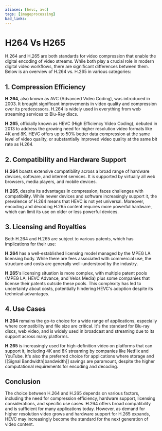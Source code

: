 ```yaml
---
aliases: [hevc, avc]
tags: [imageprocessing]
bad_links:
---
```

# H264 Vs H265

H.264 and H.265 are both standards for video compression that enable the digital encoding of video streams. While both play a crucial role in modern digital video workflows, there are significant differences between them. Below is an overview of H.264 vs. H.265 in various categories:

## 1. Compression Efficiency

**H.264**, also known as AVC (Advanced Video Coding), was introduced in 2003. It brought significant improvements in video quality and compression over its predecessors. H.264 is widely used in everything from web streaming services to Blu-Ray discs.

**H.265**, officially known as HEVC (High Efficiency Video Coding), debuted in 2013 to address the growing need for higher resolution video formats like 4K and 8K. HEVC offers up to 50% better data compression at the same level of video quality, or substantially improved video quality at the same bit rate as H.264.

## 2. Compatibility and Hardware Support

**H.264** boasts extensive compatibility across a broad range of hardware devices, software, and internet services. It is supported by virtually all web browsers, media players, and mobile devices.

**H.265**, despite its advantages in compression, faces challenges with compatibility. While newer devices and software increasingly support it, the prevalence of H.264 means that HEVC is not yet universal. Moreover, encoding and decoding H.265 content requires more powerful hardware, which can limit its use on older or less powerful devices.

## 3. Licensing and Royalties

Both H.264 and H.265 are subject to various patents, which has implications for their use:

**H.264** has a well-established licensing model managed by the MPEG LA licensing body. While there are fees associated with commercial use, the structure and costs are generally well-understood by the industry.

**H.265**'s licensing situation is more complex, with multiple patent pools (MPEG LA, HEVC Advance, and Velos Media) plus some companies that license their patents outside these pools. This complexity has led to uncertainty about costs, potentially hindering HEVC's adoption despite its technical advantages.

## 4. Use Cases

**H.264** remains the go-to choice for a wide range of applications, especially where compatibility and file size are critical. It's the standard for Blu-ray discs, web video, and is widely used in broadcast and streaming due to its support across many platforms.

**H.265** is increasingly used for high-definition video on platforms that can support it, including 4K and 8K streaming by companies like Netflix and YouTube. It's also the preferred choice for applications where storage and [[Signal Bandwidth|bandwidth]] savings are paramount, despite the higher computational requirements for encoding and decoding.

## Conclusion

The choice between H.264 and H.265 depends on various factors, including the need for compression efficiency, hardware support, licensing considerations, and specific use cases. H.264 offers broad compatibility and is sufficient for many applications today. However, as demand for higher resolution video grows and hardware support for H.265 expands, HEVC may increasingly become the standard for the next generation of video content.